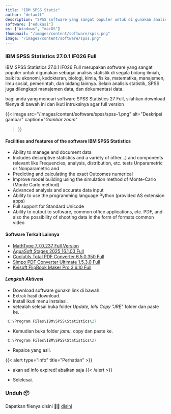```yaml
---
title: "IBM SPSS Static"
author: "default"
description: "SPSS software yang sangat populer untuk di gunakan analisis statistik segala bidang ilmiah"
software: ["edukasi"]
os: ["Windows", "macOS"]
thumbnail: "/images/content/software/spss.png"
image: "/images/content/software/spss.png"
---
```


### IBM SPSS Statistics 27.0.1 IF026 Full

IBM SPSS Statistics 27.0.1 IF026 Full merupakan software yang sangat populer untuk digunakan sebagai analisis statistik di segala bidang ilmiah, baik itu ekonomi, kedokteran, biologi, kimia, fisika, matematika, manajemen, ilmu sosial, pemerintah, dan bidang lainnya. Selain analisis statistik, SPSS juga dilengkapi manajemen data, dan dokumentasi data.

bagi anda yang mencari software SPSS Statistics 27 Full, silahkan download filenya di bawah ini dan ikuti intruksinya agar full version

  {{< image 
  src="/images/content/software/spss/spss-1.png" 
  alt="Deskripsi gambar" 
  caption="*Gambar zoom*" 
  >}}

####  Facilities and features of the software IBM SPSS Statistics
- Ability to manage and document data
- Includes descriptive statistics and a variety of other…) and components relevant like Frequencies, analysis, distribution, etc. tests Unparametric or Nonparametric and
- Predicting and calculating the exact Outcomes numerical
- Improve model building using the simulation method of Monte-Carlo (Monte Carlo method)
- Advanced analysis and accurate data input
- Ability to use the programming language Python (provided AS extension apps)
- Full support for Standard Unicode
- Ability to output to software, common office applications, etc. PDF, and also the possibility of shooting data in the form of formats common video

#### Software Terkait Lainnya

- [MathType 7.7.0.237 Full Version](#)
- [AquaSoft Stages 2025 16.1.03 Full](#)
- [Coolutils Total PDF Converter 6.5.0.350 Full](#)
- [Simpo PDF Converter Ultimate 1.5.3.0 Full](#)
- [Kvisoft FlipBook Maker Pro 3.6.10 Full](#)

#### *Langkah Aktivasi*

- Download software gunakn link di bawah.
- Extrak hasil download.
- Install ikuti menu instalasi.
- setealah selesai buka folder *Update, lalu Copy "JRE"* folder dan paste ke.
```powershell
 C:\Program Files\IBM\SPSS\Statistics\27
```
- Kemudian buka folder *jamu*, copy dan paste ke.
```powershell
 C:\Program Files\IBM\SPSS\Statistics\27
 ```
- Repalce yang asli.

{{< alert type="info" title="Perhatian" >}}
  - akan ad info expired! abaikan saja
{{< /alert >}}

- Selelesai.

### Unduh 📦
Dapatkan filenya disini 🕵️‍♀️ [disini](https://od.meong.club/kuy6cc/file/IBMSPSSStatistics27.0.1.IF026.kuyhAa.7z)